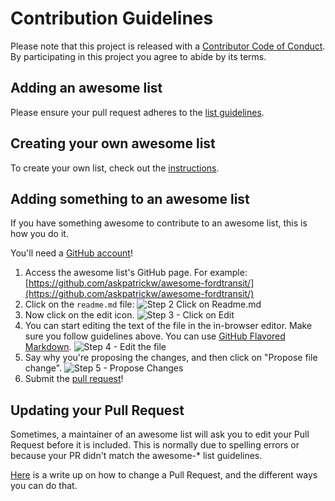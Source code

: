# Contribution Guidelines

Please note that this project is released with a [Contributor Code of Conduct](code-of-conduct.md).
By participating in this project you agree to abide by its terms.

## Adding an awesome list

Please ensure your pull request adheres to the [list guidelines](pull_request_template.md).

## Creating your own awesome list

To create your own list, check out the [instructions](create-list.md).

## Adding something to an awesome list

If you have something awesome to contribute to an awesome list, this is how you
do it.

You'll need a [GitHub account](https://github.com/join)!

1. Access the awesome list's GitHub page. For example:
    [https://github.com/askpatrickw/awesome-fordtransit/](https://github.com/askpatrickw/awesome-fordtransit/)
2. Click on the `readme.md` file: ![Step 2 Click on Readme.md](https://cloud.githubusercontent.com/assets/170270/9402920/53a7e3ea-480c-11e5-9d81-aecf64be55eb.png)
3. Now click on the edit icon. ![Step 3 - Click on Edit](https://cloud.githubusercontent.com/assets/170270/9402927/6506af22-480c-11e5-8c18-7ea823530099.png)
4. You can start editing the text of the file in the in-browser editor. Make
    sure you follow guidelines above. You can use
    [GitHub Flavored Markdown](https://help.github.com/articles/github-flavored-markdown/).
    ![Step 4 - Edit the file](https://cloud.githubusercontent.com/assets/170270/9402932/7301c3a0-480c-11e5-81f5-7e343b71674f.png)
5. Say why you're proposing the changes, and then click on "Propose file change".
    ![Step 5 - Propose Changes](https://cloud.githubusercontent.com/assets/170270/9402937/7dd0652a-480c-11e5-9138-bd14244593d5.png)
6. Submit the [pull request](https://help.github.com/articles/using-pull-requests/)!

## Updating your Pull Request

Sometimes, a maintainer of an awesome list will ask you to edit your Pull Request
before it is included. This is normally due to spelling errors or because your
PR didn't match the awesome-* list guidelines.

[Here](https://github.com/RichardLitt/knowledge/blob/master/github/amending-a-commit-guide.md)
is a write up on how to change a Pull Request, and the different ways you can do
that.
